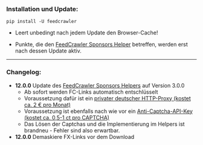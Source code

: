 ### Installation und Update:

`pip install -U feedcrawler`

- Leert unbedingt nach jedem Update den Browser-Cache!

- Punkte, die
  den [FeedCrawler Sponsors Helper](https://github.com/rix1337/RSScrawler/wiki/5.-FeedCrawler-Sponsors-Helper)
  betreffen, werden erst nach dessen Update aktiv.

---

### Changelog:

- **12.0.0** Update
  des [FeedCrawler Sponsors Helpers](https://github.com/rix1337/RSScrawler/wiki/5.-FeedCrawler-Sponsors-Helper) auf
  Version 3.0.0
    - Ab sofort werden FC-Links automatisch entschlüsselt
    - Voraussetzung dafür ist
      ein [privater deutscher HTTP-Proxy (kostet ca. 2 € pro Monat)](https://www.highproxies.com/billing/aff.php?aff=1278)
    - Voraussetzung ist ebenfalls nach wie vor ein [Anti-Captcha-API-Key (kostet ca. 0,5-1 ct pro CAPTCHA)](http://getcaptchasolution.com/zuoo67f5cq)
    - Das Lösen der Captchas und die Implementierung im Helpers ist brandneu - Fehler sind also erwartbar.
- **12.0.0** Demaskiere FX-Links vor dem Download
